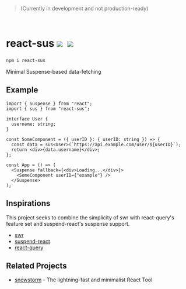 > (Currently in development and not production-ready)

<br/>

<h1>
  react-sus
  <a href="https://bundlephobia.com/result?p=react-sus"><img src="https://img.shields.io/bundlephobia/minzip/react-sus?label=bundle%20size&style=flat&colorA=000000&colorB=000000"/></a>&nbsp;
  <a href="https://www.npmjs.com/package/react-sus"><img src="https://img.shields.io/npm/v/react-sus?style=flat&colorA=000000&colorB=000000"/></a>
</h1>
<h3></h3>

```bash
npm i react-sus
```

Minimal Suspense-based data-fetching

## Example

```tsx
import { Suspense } from "react";
import { sus } from "react-sus";

interface User {
  username: string;
}

const SomeComponent = ({ userID }: { userID: string }) => {
  const data = sus<User>(`https://api.example.com/user/${userID}`);
  return <div>{data.username}</div>;
};

const App = () => (
  <Suspense fallback={<div>Loading...</div>}>
    <SomeComponent userID={"example"} />
  </Suspense>
);
```

## Inspirations

This project seeks to combine the simplicity of swr with react-query's feature set and suspend-react's suspense support.

- [swr](https://github.com/vercel/swr)
- [suspend-react](https://github.com/pmndrs/suspend-react)
- [react-query](https://github.com/tannerlinsley/react-query)

## Related Projects

- [snowstorm](https://github.com/explodingcamera/snowstorm) - The lightning-fast and minimalist React Tool
